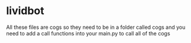 # lividbot

All these files are cogs so they need to be in a folder called cogs and you need to add a call functions into your main.py to call all of the cogs
